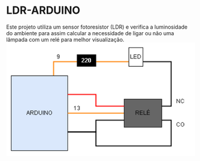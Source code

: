 # LDR-ARDUINO

Este projeto utiliza um sensor fotoresistor (LDR) e verifica a luminosidade do ambiente para assim calcular a necessidade de ligar ou não uma lâmpada com um relé para melhor visualização.
<img src="./mapa.png/" width="600"/>
